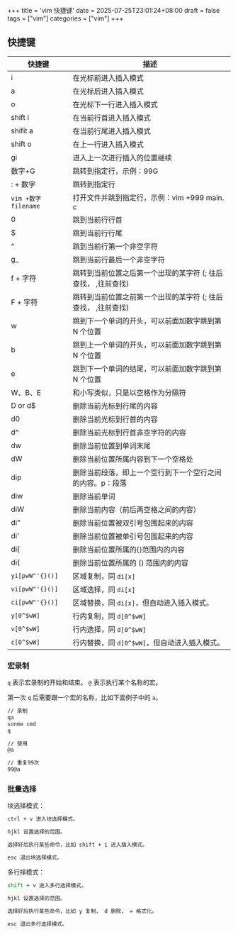 +++
title = 'vim 快捷键'
date = 2025-07-25T23:01:24+08:00
draft = false
tags = ["vim"]
categories = ["vim"]
+++

## 快捷键

| 快捷键                | 描述                                 |
| ------------------ | ---------------------------------- |
| i                  | 在光标前进入插入模式                         |
| a                  | 在光标后进入插入模式                         |
| o                  | 在光标下一行进入插入模式                       |
| shift i            | 在当前行首进入插入模式                        |
| shifit a           | 在当前行尾进入插入模式                        |
| shift o            | 在上一行进入插入模式                         |
| gi                 | 进入上一次进行插入的位置继续                     |
| 数字+G               | 跳转到指定行，示例：99G                      |
| : + 数字             | 跳转到指定行                             |
| `vim +数字 filename` | 打开文件并跳到指定行，示例：vim +999 main. c    |
| 0                  | 跳到当前行行首                            |
| $                  | 跳到当前行行尾                            |
| ^                  | 跳到当前行第一个非空字符                       |
| g\_                | 跳到当前行最后一个非空字符                      |
| f + 字符             | 跳转到当前位置之后第一个出现的某字符 (; 往后查找， ,往前查找) |
| F + 字符             | 跳转到当前位置之前第一个出现的某字符 (; 往后查找， ,往前查找) |
| w                  | 跳到下一个单词的开头，可以前面加数字跳到第 N 个位置        |
| b                  | 跳到上一个单词的开头，可以前面加数字跳到第 N 个位置        |
| e                  | 跳到下一个单词的结尾，可以前面加数字跳到第 N 个位置        |
| W、B、E              | 和小写类似，只是以空格作为分隔符                   |
| D or d$            | 删除当前光标到行尾的内容                       |
| d0                 | 删除当前光标到行首的内容                       |
| d^                 | 删除当前光标到行首非空字符的内容                   |
| dw                 | 删除当前位置到单词末尾                        |
| dW                 | 删除当前位置所属内容到下一个空格处                  |
| dip                | 删除当前段落，即上一个空行到下一个空行之间的内容。p：段落      |
| diw                | 删除当前单词                             |
| diW                | 删除当前内容（前后两空格之间的内容）                 |
| di"                | 删除当前位置被双引号包围起来的内容                  |
| di'                | 删除当前位置被单引号包围起来的内容                  |
| di{                | 删除当前位置所属的{}范围内的内容                  |
| di(                | 删除当前位置所属的 () 范围内的内容                  |
| `yi[pwW"'{}()]`    | 区域复制，同 `di[x]`                     |
| `vi[pwW"'{}()]`    | 区域选择，同 `di[x]`                     |
| `ci[pwW"'{}()]`    | 区域替换，同 `di[x]`，但自动进入插入模式。          |
| `y[0^$wW]`         | 行内复制，同 `d[0^$wW]`                  |
| `v[0^$wW]`         | 行内选择，同 `d[0^$wW]`                  |
| `c[0^$wW]`         | 行内替换，同 `d[0^$wW]`，但自动进入插入模式。       |

### 宏录制

`q` 表示宏录制的开始和结束。
`@` 表示执行某个名称的宏。

第一次 `q` 后需要跟一个宏的名称，比如下面例子中的 `a`。

```bash
// 录制
qa
sonme cmd
q

// 使用
@a

// 重复99次
99@a
```

### 批量选择

块选择模式：

```bash
ctrl + v 进入块选择模式。

hjkl 设置选择的范围。

选择好后执行某些命令，比如 shift + i 进入插入模式。

esc 退出块选择模式。
```

多行择模式：

```bash
shift + v 进入多行选择模式。

hjkl 设置选择的范围。

选择好后执行某些命令，比如 y 复制， d 删除， = 格式化。

esc 退出多行选择模式。
```
